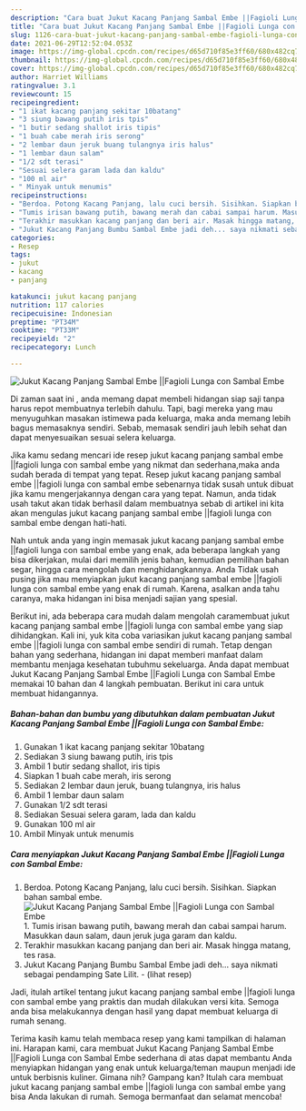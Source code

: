 ```yaml
---
description: "Cara buat Jukut Kacang Panjang Sambal Embe ||Fagioli Lunga con Sambal Embe yang lezat dan Mudah Dibuat"
title: "Cara buat Jukut Kacang Panjang Sambal Embe ||Fagioli Lunga con Sambal Embe yang lezat dan Mudah Dibuat"
slug: 1126-cara-buat-jukut-kacang-panjang-sambal-embe-fagioli-lunga-con-sambal-embe-yang-lezat-dan-mudah-dibuat
date: 2021-06-29T12:52:04.053Z
image: https://img-global.cpcdn.com/recipes/d65d710f85e3ff60/680x482cq70/jukut-kacang-panjang-sambal-embe-fagioli-lunga-con-sambal-embe-foto-resep-utama.jpg
thumbnail: https://img-global.cpcdn.com/recipes/d65d710f85e3ff60/680x482cq70/jukut-kacang-panjang-sambal-embe-fagioli-lunga-con-sambal-embe-foto-resep-utama.jpg
cover: https://img-global.cpcdn.com/recipes/d65d710f85e3ff60/680x482cq70/jukut-kacang-panjang-sambal-embe-fagioli-lunga-con-sambal-embe-foto-resep-utama.jpg
author: Harriet Williams
ratingvalue: 3.1
reviewcount: 15
recipeingredient:
- "1 ikat kacang panjang sekitar 10batang"
- "3 siung bawang putih iris tpis"
- "1 butir sedang shallot iris tipis"
- "1 buah cabe merah iris serong"
- "2 lembar daun jeruk buang tulangnya iris halus"
- "1 lembar daun salam"
- "1/2 sdt terasi"
- "Sesuai selera garam lada dan kaldu"
- "100 ml air"
- " Minyak untuk menumis"
recipeinstructions:
- "Berdoa. Potong Kacang Panjang, lalu cuci bersih. Sisihkan. Siapkan bahan sambal embe."
- "Tumis irisan bawang putih, bawang merah dan cabai sampai harum. Masukkan daun salam, daun jeruk juga garam dan kaldu."
- "Terakhir masukkan kacang panjang dan beri air. Masak hingga matang, tes rasa."
- "Jukut Kacang Panjang Bumbu Sambal Embe jadi deh... saya nikmati sebagai pendamping Sate Lilit.           (lihat resep)"
categories:
- Resep
tags:
- jukut
- kacang
- panjang

katakunci: jukut kacang panjang 
nutrition: 117 calories
recipecuisine: Indonesian
preptime: "PT34M"
cooktime: "PT33M"
recipeyield: "2"
recipecategory: Lunch

---
```



![Jukut Kacang Panjang Sambal Embe ||Fagioli Lunga con Sambal Embe](https://img-global.cpcdn.com/recipes/d65d710f85e3ff60/680x482cq70/jukut-kacang-panjang-sambal-embe-fagioli-lunga-con-sambal-embe-foto-resep-utama.jpg)

Di zaman  saat ini , anda memang dapat membeli hidangan siap saji tanpa harus repot membuatnya terlebih dahulu. Tapi, bagi mereka yang mau menyuguhkan masakan istimewa pada keluarga, maka anda memang lebih bagus memasaknya sendiri. Sebab, memasak sendiri jauh lebih sehat dan dapat menyesuaikan sesuai selera keluarga.

Jika kamu sedang mencari ide resep jukut kacang panjang sambal embe ||fagioli lunga con sambal embe yang nikmat dan sederhana,maka anda sudah berada di tempat yang tepat. Resep jukut kacang panjang sambal embe ||fagioli lunga con sambal embe  sebenarnya tidak susah untuk dibuat jika kamu mengerjakannya dengan cara yang tepat. Namun, anda tidak usah takut akan tidak berhasil dalam membuatnya 
sebab di artikel ini kita akan mengulas jukut kacang panjang sambal embe ||fagioli lunga con sambal embe dengan hati-hati.  



Nah untuk anda yang ingin memasak jukut kacang panjang sambal embe ||fagioli lunga con sambal embe yang enak, ada beberapa langkah yang bisa dikerjakan, mulai dari memilih jenis bahan, kemudian pemilihan bahan segar, hingga cara mengolah dan menghidangkannya. Anda Tidak usah pusing jika mau menyiapkan jukut kacang panjang sambal embe ||fagioli lunga con sambal embe yang enak di rumah. Karena, asalkan anda  tahu caranya, maka hidangan ini bisa menjadi sajian yang spesial.

Berikut ini, ada beberapa cara mudah dalam mengolah caramembuat jukut kacang panjang sambal embe ||fagioli lunga con sambal embe yang siap dihidangkan. Kali ini, yuk kita coba variasikan jukut kacang panjang sambal embe ||fagioli lunga con sambal embe sendiri di rumah. Tetap dengan bahan yang sederhana, hidangan ini dapat memberi manfaat dalam membantu menjaga kesehatan tubuhmu sekeluarga. Anda dapat membuat Jukut Kacang Panjang Sambal Embe ||Fagioli Lunga con Sambal Embe memakai 10 bahan dan 4 langkah pembuatan. Berikut ini cara untuk membuat hidangannya.

<!--inarticleads1-->

##### Bahan-bahan dan bumbu yang dibutuhkan dalam pembuatan Jukut Kacang Panjang Sambal Embe ||Fagioli Lunga con Sambal Embe:

1. Gunakan 1 ikat kacang panjang sekitar 10batang
1. Sediakan 3 siung bawang putih, iris tpis
1. Ambil 1 butir sedang shallot, iris tipis
1. Siapkan 1 buah cabe merah, iris serong
1. Sediakan 2 lembar daun jeruk, buang tulangnya, iris halus
1. Ambil 1 lembar daun salam
1. Gunakan 1/2 sdt terasi
1. Sediakan Sesuai selera garam, lada dan kaldu
1. Gunakan 100 ml air
1. Ambil  Minyak untuk menumis




<!--inarticleads2-->

##### Cara menyiapkan Jukut Kacang Panjang Sambal Embe ||Fagioli Lunga con Sambal Embe:

1. Berdoa. Potong Kacang Panjang, lalu cuci bersih. Sisihkan. Siapkan bahan sambal embe.
<img src="https://img-global.cpcdn.com/steps/dfa2fed0c5ff05c7/160x128cq70/jukut-kacang-panjang-sambal-embe-fagioli-lunga-con-sambal-embe-langkah-memasak-1-foto.jpg" alt="Jukut Kacang Panjang Sambal Embe ||Fagioli Lunga con Sambal Embe">1. Tumis irisan bawang putih, bawang merah dan cabai sampai harum. Masukkan daun salam, daun jeruk juga garam dan kaldu.
1. Terakhir masukkan kacang panjang dan beri air. Masak hingga matang, tes rasa.
1. Jukut Kacang Panjang Bumbu Sambal Embe jadi deh... saya nikmati sebagai pendamping Sate Lilit. -           (lihat resep)




Jadi, itulah artikel tentang  jukut kacang panjang sambal embe ||fagioli lunga con sambal embe  yang praktis dan mudah dilakukan versi kita. Semoga anda bisa melakukannya dengan hasil yang dapat membuat keluarga di rumah senang. 

Terima kasih kamu telah membaca resep yang kami tampilkan di halaman ini. Harapan kami, cara membuat  Jukut Kacang Panjang Sambal Embe ||Fagioli Lunga con Sambal Embe sederhana di atas dapat membantu Anda menyiapkan hidangan yang enak untuk keluarga/teman maupun menjadi ide untuk berbisnis kuliner. Gimana nih? Gampang kan? Itulah cara membuat jukut kacang panjang sambal embe ||fagioli lunga con sambal embe yang bisa Anda lakukan di rumah. Semoga bermanfaat dan selamat mencoba!

